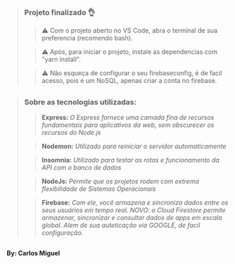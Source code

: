> ### Projeto finalizado 👌
>
>>⚠️ Com o projeto aberto no VS Code, abra o terminal de sua preferencia (recomendo bash).
>
>>⚠️ Após, para iniciar o projeto, instale as dependencias com "yarn install".
>
>>⚠️ Não esqueça de configurar o seu firebaseconfig, é de facil acesso, pois é um NoSQL, apenas criar a conta no firebase.

##

> ### Sobre as tecnologias utilizadas:
>
> >**Express:** _O Express fornece uma camada fina de recursos fundamentais para aplicativos da web, sem obscurecer os recursos do Node.js_
>
>> **Nodemon:** _Utilizado para reiniciar o servidor automaticamente_
> 
>>**Insomnia:** _Utilizado para testar as rotas e funcionamento da API com o banco de dados_
>
>>**NodeJs:** _Permite que os projetos rodem com extrema flexibilidade de Sistemas Operacionais_
>
>>**Firebase:** _Com ele, você armazena e sincroniza dados entre os seus usuários em tempo real. NOVO: o Cloud Firestore permite armazenar, sincronizar e consultar dados de apps em escala global. Alem de sua auteticação via GOOGLE, de facil configuração._
##

**By: Carlos Miguel**
